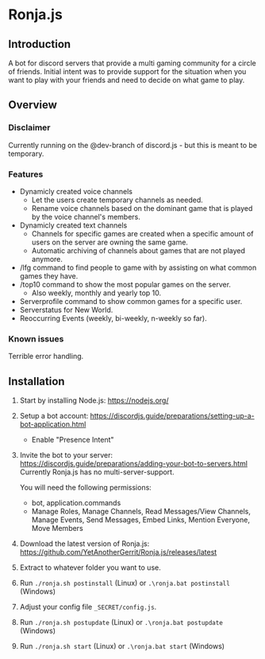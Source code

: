 # Ronja.js

## Introduction

A bot for discord servers that provide a multi gaming community for a circle of
friends. Initial intent was to provide support for the situation when you want
to play with your friends and need to decide on what game to play.

## Overview

### Disclaimer

Currently running on the @dev-branch of discord.js - but this is meant to be
temporary.

### Features

- Dynamicly created voice channels
  - Let the users create temporary channels as needed.
  - Rename voice channels based on the dominant game that is played by
    the voice channel's members.
- Dynamicly created text channels
  - Channels for specific games are created when a specific amount of
    users on the server are owning the same game.
  - Automatic archiving of channels about games that are not played anymore.
- /lfg command to find people to game with by assisting on what common
  games they have.
- /top10 command to show the most popular games on the server.
  - Also weekly, monthly and yearly top 10.
- Serverprofile command to show common games for a specific user.
- Serverstatus for New World.
- Reoccurring Events (weekly, bi-weekly, n-weekly so far).

### Known issues

Terrible error handling.

## Installation

1. Start by installing Node.js:
   https://nodejs.org/

2. Setup a bot account:
   https://discordjs.guide/preparations/setting-up-a-bot-application.html
   - Enable "Presence Intent"

3. Invite the bot to your server:
   https://discordjs.guide/preparations/adding-your-bot-to-servers.html
   Currently Ronja.js has no multi-server-support.
   
   You will need the following permissions:
   - bot, application.commands
   - Manage Roles, Manage Channels, Read Messages/View Channels, Manage Events, Send Messages,
     Embed Links, Mention Everyone, Move Members

4. Download the latest version of Ronja.js:
   https://github.com/YetAnotherGerrit/Ronja.js/releases/latest

5. Extract to whatever folder you want to use.

6. Run `./ronja.sh postinstall` (Linux) or `.\ronja.bat postinstall` (Windows)

7. Adjust your config file `_SECRET/config.js`.

8. Run `./ronja.sh postupdate` (Linux) or `.\ronja.bat postupdate` (Windows)

9. Run `./ronja.sh start` (Linux) or `.\ronja.bat start` (Windows)

<!-- https://docs.github.com/en/get-started/writing-on-github/getting-started-with-writing-and-formatting-on-github/basic-writing-and-formatting-syntax -->
